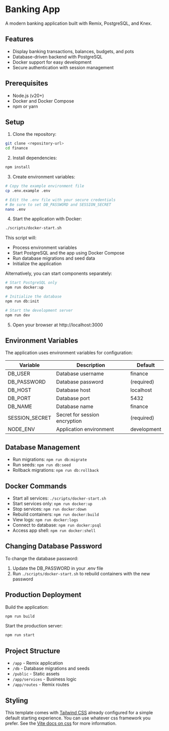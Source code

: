 # Banking App

A modern banking application built with Remix, PostgreSQL, and Knex.

## Features

- Display banking transactions, balances, budgets, and pots
- Database-driven backend with PostgreSQL
- Docker support for easy development
- Secure authentication with session management

## Prerequisites

- Node.js (v20+)
- Docker and Docker Compose
- npm or yarn

## Setup

1. Clone the repository:

```bash
git clone <repository-url>
cd finance
```

2. Install dependencies:

```bash
npm install
```

3. Create environment variables:

```bash
# Copy the example environment file
cp .env.example .env

# Edit the .env file with your secure credentials
# Be sure to set DB_PASSWORD and SESSION_SECRET
nano .env
```

4. Start the application with Docker:

```bash
./scripts/docker-start.sh
```

This script will:

- Process environment variables
- Start PostgreSQL and the app using Docker Compose
- Run database migrations and seed data
- Initialize the application

Alternatively, you can start components separately:

```bash
# Start PostgreSQL only
npm run docker:up

# Initialize the database
npm run db:init

# Start the development server
npm run dev
```

5. Open your browser at http://localhost:3000

## Environment Variables

The application uses environment variables for configuration:

| Variable       | Description                   | Default     |
| -------------- | ----------------------------- | ----------- |
| DB_USER        | Database username             | finance     |
| DB_PASSWORD    | Database password             | (required)  |
| DB_HOST        | Database host                 | localhost   |
| DB_PORT        | Database port                 | 5432        |
| DB_NAME        | Database name                 | finance     |
| SESSION_SECRET | Secret for session encryption | (required)  |
| NODE_ENV       | Application environment       | development |

## Database Management

- Run migrations: `npm run db:migrate`
- Run seeds: `npm run db:seed`
- Rollback migrations: `npm run db:rollback`

## Docker Commands

- Start all services: `./scripts/docker-start.sh`
- Start services only: `npm run docker:up`
- Stop services: `npm run docker:down`
- Rebuild containers: `npm run docker:build`
- View logs: `npm run docker:logs`
- Connect to database: `npm run docker:psql`
- Access app shell: `npm run docker:shell`

## Changing Database Password

To change the database password:

1. Update the DB_PASSWORD in your .env file
2. Run `./scripts/docker-start.sh` to rebuild containers with the new password

## Production Deployment

Build the application:

```bash
npm run build
```

Start the production server:

```bash
npm run start
```

## Project Structure

- `/app` - Remix application
- `/db` - Database migrations and seeds
- `/public` - Static assets
- `/app/services` - Business logic
- `/app/routes` - Remix routes

## Styling

This template comes with [Tailwind CSS](https://tailwindcss.com/) already configured for a simple default starting experience. You can use whatever css framework you prefer. See the [Vite docs on css](https://vitejs.dev/guide/features.html#css) for more information.
